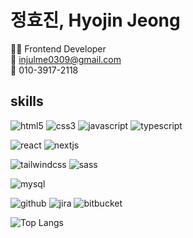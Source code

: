 # 정효진, Hyojin Jeong

👩‍💻 Frontend Developer
<br>
📧 injulme0309@gmail.com
<br>
📱 010-3917-2118
<br>

## skills

<img src="https://img.shields.io/badge/HTML5-E34F26?style=for-the-badge&logo=html5&logoColor=white" alt="html5" /> <img src="https://img.shields.io/badge/CSS3-1572B6?style=for-the-badge&logo=css3&logoColor=white" alt="css3" /> <img src="https://img.shields.io/badge/JavaScript-F7DF1E?style=for-the-badge&logo=JavaScript&logoColor=white" alt="javascript" /> <img src="https://img.shields.io/badge/TypeScript-007ACC?style=for-the-badge&logo=typescript&logoColor=white" alt="typescript" />

<img src="https://img.shields.io/badge/React-20232A?style=for-the-badge&logo=react&logoColor=61DAFB" alt="react" /> <img src="https://img.shields.io/badge/Next.js-000?logo=nextdotjs&logoColor=fff&style=for-the-badge" alt="nextjs" />

<img src="https://img.shields.io/badge/Tailwind_CSS-38B2AC?style=for-the-badge&logo=tailwind-css&logoColor=white" alt="tailwindcss" /> <img src="https://img.shields.io/badge/Sass-CC6699?style=for-the-badge&logo=sass&logoColor=white" alt="sass" />

<img src="https://img.shields.io/badge/MySQL-005C84?style=for-the-badge&logo=mysql&logoColor=white" alt="mysql" />

<img src="https://img.shields.io/badge/GitHub-100000?style=for-the-badge&logo=github&logoColor=white" alt="github" /> <img src="https://img.shields.io/badge/Jira-0052CC?style=for-the-badge&logo=Jira&logoColor=white" alt="jira" /> <img src="https://img.shields.io/badge/Bitbucket-0747a6?style=for-the-badge&logo=bitbucket&logoColor=white" alt="bitbucket" />

![Top Langs](https://github-readme-stats.vercel.app/api/top-langs/?username=injulme&layout=compact)
